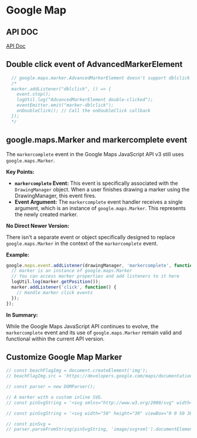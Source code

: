# Google Map

## API DOC
[API Doc](https://developers.google.com/maps/documentation/javascript)


## Double click event of AdvancedMarkerElement
```typescript
  // google.maps.marker.AdvancedMarkerElement doesn't support dblclick event
  /*
  marker.addListener("dblclick", () => {
    event.stop();
    logUtil.log("AdvancedMarkerElement double-clicked");
    eventEmitter.emit("marker-dblclick");
    onDoubleClick(); // Call the onDoubleClick callback
  });
  */
```

## google.maps.Marker and markercomplete event
The `markercomplete` event in the Google Maps JavaScript API v3 still uses `google.maps.Marker`. 

**Key Points:**

* **`markercomplete` Event:** This event is specifically associated with the `DrawingManager` object. When a user finishes drawing a marker using the DrawingManager, this event fires.
* **Event Argument:** The `markercomplete` event handler receives a single argument, which is an instance of `google.maps.Marker`. This represents the newly created marker.

**No Direct Newer Version:**

There isn't a separate event or object specifically designed to replace `google.maps.Marker` in the context of the `markercomplete` event.

**Example:**

```javascript
google.maps.event.addListener(drawingManager, 'markercomplete', function(marker) {
  // marker is an instance of google.maps.Marker
  // You can access marker properties and add listeners to it here
  logUtil.log(marker.getPosition()); 
  marker.addListener('click', function() {
    // Handle marker click events
  });
});
```

**In Summary:**

While the Google Maps JavaScript API continues to evolve, the `markercomplete` event and its use of `google.maps.Marker` remain valid and functional within the current API version.


## Customize Google Map Marker

```typescript
// const beachFlagImg = document.createElement('img');
// beachFlagImg.src = 'https://developers.google.com/maps/documentation/javascript/examples/full/images/beachflag.png';

// const parser = new DOMParser();

// A marker with a custom inline SVG.
// const pinSvgString = '<svg xmlns="http://www.w3.org/2000/svg" width="56" height="56" viewBox="0 0 56 56" fill="none"><rect width="56" height="56" rx="28" fill="#7837FF"></rect><path d="M46.0675 22.1319L44.0601 22.7843" stroke="white" stroke-width="2.5" stroke-linecap="round" stroke-linejoin="round"></path><path d="M11.9402 33.2201L9.93262 33.8723" stroke="white" stroke-width="2.5" stroke-linecap="round" stroke-linejoin="round"></path><path d="M27.9999 47.0046V44.8933" stroke="white" stroke-width="2.5" stroke-linecap="round" stroke-linejoin="round"></path><path d="M27.9999 9V11.1113" stroke="white" stroke-width="2.5" stroke-linecap="round" stroke-linejoin="round"></path><path d="M39.1583 43.3597L37.9186 41.6532" stroke="white" stroke-width="2.5" stroke-linecap="round" stroke-linejoin="round"></path><path d="M16.8419 12.6442L18.0816 14.3506" stroke="white" stroke-width="2.5" stroke-linecap="round" stroke-linejoin="round"></path><path d="M9.93262 22.1319L11.9402 22.7843" stroke="white" stroke-width="2.5" stroke-linecap="round" stroke-linejoin="round"></path><path d="M46.0676 33.8724L44.0601 33.2201" stroke="white" stroke-width="2.5" stroke-linecap="round" stroke-linejoin="round"></path><path d="M39.1583 12.6442L37.9186 14.3506" stroke="white" stroke-width="2.5" stroke-linecap="round" stroke-linejoin="round"></path><path d="M16.8419 43.3597L18.0816 41.6532" stroke="white" stroke-width="2.5" stroke-linecap="round" stroke-linejoin="round"></path><path d="M28 39L26.8725 37.9904C24.9292 36.226 23.325 34.7026 22.06 33.4202C20.795 32.1378 19.7867 30.9918 19.035 29.9823C18.2833 28.9727 17.7562 28.0587 17.4537 27.2401C17.1512 26.4216 17 25.5939 17 24.7572C17 23.1201 17.5546 21.7513 18.6638 20.6508C19.7729 19.5502 21.1433 19 22.775 19C23.82 19 24.7871 19.2456 25.6762 19.7367C26.5654 20.2278 27.34 20.9372 28 21.8649C28.77 20.8827 29.5858 20.1596 30.4475 19.6958C31.3092 19.2319 32.235 19 33.225 19C34.8567 19 36.2271 19.5502 37.3362 20.6508C38.4454 21.7513 39 23.1201 39 24.7572C39 25.5939 38.8488 26.4216 38.5463 27.2401C38.2438 28.0587 37.7167 28.9727 36.965 29.9823C36.2133 30.9918 35.205 32.1378 33.94 33.4202C32.675 34.7026 31.0708 36.226 29.1275 37.9904L28 39Z" fill="#FF7878"></path></svg>';

// const pinSvgString = '<svg width="50" height="30" viewBox="0 0 50 30"><rect x="5" y="5" width="40" height="20" rx="3" ry="3" fill="#ccc" /><text x="25" y="17" text-anchor="middle" font-size="12">1.5M</text><polygon points="25 20, 22 25, 28 25" fill="#000" /></svg>';

// const pinSvg =
// parser.parseFromString(pinSvgString, 'image/svg+xml').documentElement;
```
